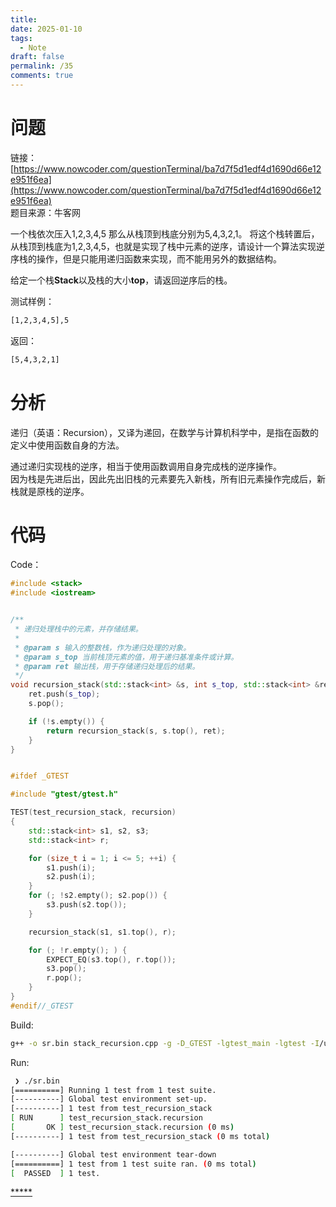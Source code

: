```yaml
---
title: 
date: 2025-01-10
tags:
  - Note
draft: false
permalink: /35
comments: true
---
```

# 问题

链接：[https://www.nowcoder.com/questionTerminal/ba7d7f5d1edf4d1690d66e12e951f6ea](https://www.nowcoder.com/questionTerminal/ba7d7f5d1edf4d1690d66e12e951f6ea)  
题目来源：牛客网  
  

一个栈依次压入1,2,3,4,5 那么从栈顶到栈底分别为5,4,3,2,1。  将这个栈转置后，从栈顶到栈底为1,2,3,4,5，也就是实现了栈中元素的逆序，请设计一个算法实现逆序栈的操作，但是只能用递归函数来实现，而不能用另外的数据结构。

给定一个栈**Stack**以及栈的大小**top**，请返回逆序后的栈。

测试样例：  
```bash
[1,2,3,4,5],5
```

返回：  
```bash
[5,4,3,2,1]
```

# 分析

递归（英语：Recursion），又译为递回，在数学与计算机科学中，是指在函数的定义中使用函数自身的方法。  

通过递归实现栈的逆序，相当于使用函数调用自身完成栈的逆序操作。  
因为栈是先进后出，因此先出旧栈的元素要先入新栈，所有旧元素操作完成后，新栈就是原栈的逆序。  


# 代码


Code：  
```c++
#include <stack>
#include <iostream>


/**
 * 递归处理栈中的元素，并存储结果。
 *
 * @param s 输入的整数栈，作为递归处理的对象。
 * @param s_top 当前栈顶元素的值，用于递归基准条件或计算。
 * @param ret 输出栈，用于存储递归处理后的结果。
 */
void recursion_stack(std::stack<int> &s, int s_top, std::stack<int> &ret) {
    ret.push(s_top);
    s.pop();

    if (!s.empty()) {
        return recursion_stack(s, s.top(), ret);
    }
}


#ifdef _GTEST

#include "gtest/gtest.h"

TEST(test_recursion_stack, recursion)
{
    std::stack<int> s1, s2, s3;
    std::stack<int> r;

    for (size_t i = 1; i <= 5; ++i) {
        s1.push(i);
        s2.push(i);
    }
    for (; !s2.empty(); s2.pop()) {
        s3.push(s2.top());
    }

    recursion_stack(s1, s1.top(), r);

    for (; !r.empty(); ) {
        EXPECT_EQ(s3.top(), r.top());
        s3.pop();
        r.pop();
    }
}
#endif//_GTEST

```

Build:  
```bash
g++ -o sr.bin stack_recursion.cpp -g -D_GTEST -lgtest_main -lgtest -I/usr/src/gtest/include -L/usr/lib/x86_64-linux-gnu/
```

Run:  
```bash
 ❯ ./sr.bin
[==========] Running 1 test from 1 test suite.
[----------] Global test environment set-up.
[----------] 1 test from test_recursion_stack
[ RUN      ] test_recursion_stack.recursion
[       OK ] test_recursion_stack.recursion (0 ms)
[----------] 1 test from test_recursion_stack (0 ms total)

[----------] Global test environment tear-down
[==========] 1 test from 1 test suite ran. (0 ms total)
[  PASSED  ] 1 test.
```

[*****](WB/Develop/CPP%20BEA/14%20算法与数据结构/1%20栈和队列/1%20栈和队列.md)
